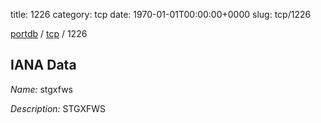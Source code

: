 title: 1226
category: tcp
date: 1970-01-01T00:00:00+0000
slug: tcp/1226

[portdb](/) / [tcp](/category/tcp.html) / 1226


## IANA Data

_Name:_ stgxfws

_Description:_ STGXFWS

